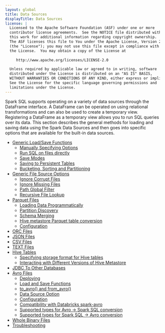 ```yaml
---
layout: global
title: Data Sources
displayTitle: Data Sources
license: |
  Licensed to the Apache Software Foundation (ASF) under one or more
  contributor license agreements.  See the NOTICE file distributed with
  this work for additional information regarding copyright ownership.
  The ASF licenses this file to You under the Apache License, Version 2.0
  (the "License"); you may not use this file except in compliance with
  the License.  You may obtain a copy of the License at
 
     http://www.apache.org/licenses/LICENSE-2.0
 
  Unless required by applicable law or agreed to in writing, software
  distributed under the License is distributed on an "AS IS" BASIS,
  WITHOUT WARRANTIES OR CONDITIONS OF ANY KIND, either express or implied.
  See the License for the specific language governing permissions and
  limitations under the License.
---
```



Spark SQL supports operating on a variety of data sources through the DataFrame interface.
A DataFrame can be operated on using relational transformations and can also be used to create a temporary view.
Registering a DataFrame as a temporary view allows you to run SQL queries over its data. This section
describes the general methods for loading and saving data using the Spark Data Sources and then
goes into specific options that are available for the built-in data sources.


* [Generic Load/Save Functions](sql-data-sources-load-save-functions.html)
  * [Manually Specifying Options](sql-data-sources-load-save-functions.html#manually-specifying-options)
  * [Run SQL on files directly](sql-data-sources-load-save-functions.html#run-sql-on-files-directly)
  * [Save Modes](sql-data-sources-load-save-functions.html#save-modes)
  * [Saving to Persistent Tables](sql-data-sources-load-save-functions.html#saving-to-persistent-tables)
  * [Bucketing, Sorting and Partitioning](sql-data-sources-load-save-functions.html#bucketing-sorting-and-partitioning)
* [Generic File Source Options](sql-data-sources-generic-options.html)
  * [Ignore Corrupt Files](sql-data-sources-generic-options.html#ignore-corrupt-iles)
  * [Ignore Missing Files](sql-data-sources-generic-options.html#ignore-missing-iles)
  * [Path Global Filter](sql-data-sources-generic-options.html#path-global-filter)
  * [Recursive File Lookup](sql-data-sources-generic-options.html#recursive-file-lookup)
* [Parquet Files](sql-data-sources-parquet.html)
  * [Loading Data Programmatically](sql-data-sources-parquet.html#loading-data-programmatically)
  * [Partition Discovery](sql-data-sources-parquet.html#partition-discovery)
  * [Schema Merging](sql-data-sources-parquet.html#schema-merging)
  * [Hive metastore Parquet table conversion](sql-data-sources-parquet.html#hive-metastore-parquet-table-conversion)
  * [Configuration](sql-data-sources-parquet.html#configuration)
* [ORC Files](sql-data-sources-orc.html)
* [JSON Files](sql-data-sources-json.html)
* [CSV Files](sql-data-sources-csv.html)
* [TEXT Files](sql-data-sources-text.html)
* [Hive Tables](sql-data-sources-hive-tables.html)
  * [Specifying storage format for Hive tables](sql-data-sources-hive-tables.html#specifying-storage-format-for-hive-tables)
  * [Interacting with Different Versions of Hive Metastore](sql-data-sources-hive-tables.html#interacting-with-different-versions-of-hive-metastore)
* [JDBC To Other Databases](sql-data-sources-jdbc.html)
* [Avro Files](sql-data-sources-avro.html)
  * [Deploying](sql-data-sources-avro.html#deploying)
  * [Load and Save Functions](sql-data-sources-avro.html#load-and-save-functions)
  * [to_avro() and from_avro()](sql-data-sources-avro.html#to_avro-and-from_avro)
  * [Data Source Option](sql-data-sources-avro.html#data-source-option)
  * [Configuration](sql-data-sources-avro.html#configuration)
  * [Compatibility with Databricks spark-avro](sql-data-sources-avro.html#compatibility-with-databricks-spark-avro)
  * [Supported types for Avro -> Spark SQL conversion](sql-data-sources-avro.html#supported-types-for-avro---spark-sql-conversion)
  * [Supported types for Spark SQL -> Avro conversion](sql-data-sources-avro.html#supported-types-for-spark-sql---avro-conversion)
* [Whole Binary Files](sql-data-sources-binaryFile.html)
* [Troubleshooting](sql-data-sources-troubleshooting.html)
